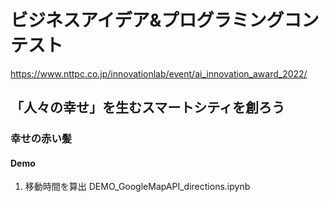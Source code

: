 # ビジネスアイデア&プログラミングコンテスト
https://www.nttpc.co.jp/innovationlab/event/ai_innovation_award_2022/

## 「人々の幸せ」を生むスマートシティを創ろう

### 幸せの赤い髪

#### Demo

1. 移動時間を算出 DEMO_GoogleMapAPI_directions.ipynb
